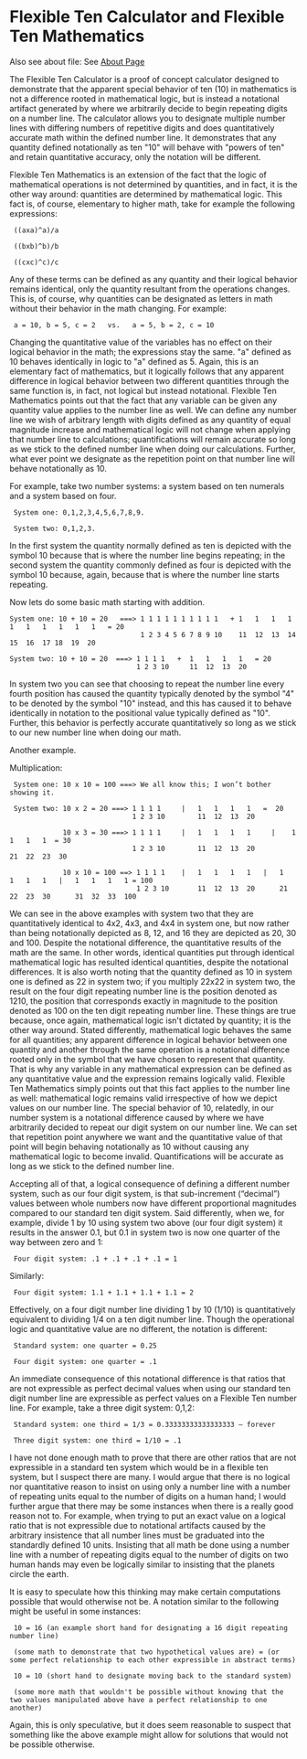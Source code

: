 

# Flexible Ten Calculator and Flexible Ten Mathematics

Also see about file:
See [About Page](./about.md)

The Flexible Ten Calculator is a proof of concept calculator designed to demonstrate that the apparent special behavior of ten (10) in mathematics is not a difference rooted in mathematical logic, but is instead a notational artifact generated by where we arbitrarily decide to begin repeating digits on a number line. The calculator allows you to designate multiple number lines with differing numbers of repetitive digits and does quantitatively accurate math within the defined number line. It demonstrates that any quantity defined notationally as ten "10" will behave with "powers of ten" and retain quantitative accuracy, only the notation will be different.

Flexible Ten Mathematics is an extension of the fact that the logic of mathematical operations is not determined by quantities, and in fact, it is the other way around: quantities are determined by mathematical logic. This fact is, of course, elementary to higher math, take for example the following expressions:

     ((axa)^a)/a

     ((bxb)^b)/b

     ((cxc)^c)/c  

Any of these terms can be defined as any quantity and their logical behavior remains identical, only the quantity resultant from the operations changes. This is, of course, why quantities can be designated as letters in math without their behavior in the math changing. For example:

     a = 10, b = 5, c = 2   vs.   a = 5, b = 2, c = 10
	 
Changing the quantitative value of the variables has no effect on their logical behavior in the math; the expressions stay the same. "a" defined as 10 behaves identically in logic to "a" defined as 5. Again, this is an elementary fact of mathematics, but it logically follows that any apparent difference in logical behavior between two different quantities through the same function is, in fact, not logical but instead notational. Flexible Ten Mathematics points out that the fact that any variable can be given any quantity value applies to the number line as well. We can define any number line we wish of arbitrary length with digits defined as any quantity of equal magnitude increase and mathematical logic will not change when applying that number line to calculations; quantifications will remain accurate so long as we stick to the defined number line when doing our calculations. Further, what ever point we designate as the repetition point on that number line will behave notationally as 10.
 
	 
For example, take two number systems: a system based on ten numerals and a system based on four.

     System one: 0,1,2,3,4,5,6,7,8,9.

     System two: 0,1,2,3.

In the first system the quantity normally defined as ten is depicted with the symbol 10 because that is where the number line begins repeating; in the second system the quantity commonly defined as four is depicted with the symbol 10 because, again, because that is where the number line starts repeating. 

Now lets do some basic math starting with addition.

    System one: 10 + 10 = 20   ===> 1 1 1 1 1 1 1 1 1 1   + 1   1   1   1   1   1   1   1   1   1   = 20
                                    1 2 3 4 5 6 7 8 9 10    11  12  13  14  15  16  17 18  19  20

    System two: 10 + 10 = 20  ===> 1 1 1 1   +  1   1   1   1   = 20
                                   1 2 3 10     11  12  13  20

In system two you can see that choosing to repeat the number line every fourth position has caused the quantity typically denoted by the symbol "4" to be denoted by the symbol "10" instead, and this has caused it to behave identically in notation to the positional value typically defined as "10". Further, this behavior is perfectly accurate quantitatively so long as we stick to our new number line when doing our math.

Another example.

Multiplication:

     System one: 10 x 10 = 100 ===> We all know this; I won’t bother showing it.

     System two: 10 x 2 = 20 ===> 1 1 1 1     |   1   1   1   1   =  20
                                  1 2 3 10        11  12  13  20

                 10 x 3 = 30 ===> 1 1 1 1     |   1   1   1   1     |    1   1   1   1  = 30
                                  1 2 3 10        11  12  13  20         21  22  23  30

                 10 x 10 = 100 ==> 1 1 1 1    |   1   1   1   1   |   1   1   1   1   |   1   1   1   1 = 100
                                   1 2 3 10       11  12  13  20      21  22  23  30      31  32  33  100



We can see in the above examples with system two that they are quantitatively identical to 4x2, 4x3, and 4x4 in system one, but now rather than being notationally depicted as 8, 12, and 16 they are depicted as 20, 30 and 100. Despite the notational difference, the quantitative results of the math are the same. In other words, identical quantities put through identical mathematical logic has resulted identical quantities, despite the notational differences. It is also worth noting that the quantity defined as 10 in system one is defined as 22 in system two; if you multiply 22x22 in system two, the result on the four digit repeating number line is the position denoted as 1210, the position that corresponds exactly in magnitude to the position denoted as 100 on the ten digit repeating number line. These things are true because, once again, mathematical logic isn't dictated by quantity; it is the other way around. Stated differently, mathematical logic behaves the same for all quantities; any apparent difference in logical behavior between one quantity and another through the same operation is a notational difference rooted only in the symbol that we have chosen to represent that quantity. That is why any variable in any mathematical expression can be defined as any quantitative value and the expression remains logically valid. Flexible Ten Mathematics simply points out that this fact applies to the number line as well: mathematical logic remains valid irrespective of how we depict values on our number line. The special behavior of 10, relatedly, in our number system is a notational difference caused by where we have arbitrarily decided to repeat our digit system on our number line. We can set that repetition point anywhere we want and the quantitative value of that point will begin behaving notationally as 10 without causing any mathematical logic to become invalid. Quantifications will be accurate as long as we stick to the defined number line. 

Accepting all of that, a logical consequence of defining a different number system, such as our four digit system, is that sub-increment (“decimal”) values between whole numbers now have different proportional magnitudes compared to our standard ten digit system. Said differently, when we, for example, divide 1 by 10 using system two above (our four digit system) it results in the answer 0.1, but 0.1 in system two is now one quarter of the way between zero and 1:

     Four digit system: .1 + .1 + .1 + .1 = 1

Similarly:

     Four digit system: 1.1 + 1.1 + 1.1 + 1.1 = 2
	 
Effectively, on a four digit number line dividing 1 by 10 (1/10) is quantitatively equivalent to dividing 1/4 on a ten digit number line. Though the operational logic and quantitative value are no different, the notation is different:

     Standard system: one quarter = 0.25

     Four digit system: one quarter = .1

An immediate consequence of this notational difference is that ratios that are not expressible as perfect decimal values when using our standard ten digit number line are expressible as perfect values on a Flexible Ten number line. For example, take a three digit system: 0,1,2:

     Standard system: one third = 1/3 = 0.33333333333333333 – forever

     Three digit system: one third = 1/10 = .1 
	 
I have not done enough math to prove that there are other ratios that are not expressible in a standard ten system which would be in a flexible ten system, but I suspect there are many. I would argue that there is no logical nor quantitative reason to insist on using only a number line with a number of repeating units equal to the number of digits on a human hand; I would further argue that there may be some instances when there is a really good reason not to. For example, when trying to put an exact value on a logical ratio that is not expressible due to notational artifacts caused by the arbitrary insistence that all number lines must be graduated into the standardly defined 10 units. Insisting that all math be done using a number line with a number of repeating digits equal to the number of digits on two human hands may even be logically similar to insisting that the planets circle the earth. 

It is easy to speculate how this thinking may make certain computations possible that would otherwise not be. A notation similar to the following might be useful in some instances:

     10 = 16 (an example short hand for designating a 16 digit repeating number line)
	 
	 (some math to demonstrate that two hypothetical values are) = (or some perfect relationship to each other expressible in abstract terms) 
	 
	 10 = 10 (short hand to designate moving back to the standard system)
	 
	 (some more math that wouldn't be possible without knowing that the two values manipulated above have a perfect relationship to one another)
	 
Again, this is only speculative, but it does seem reasonable to suspect that something like the above example might allow for solutions that would not be possible otherwise.